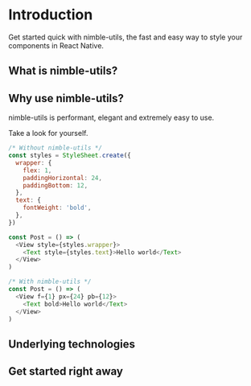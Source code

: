 # Introduction

Get started quick with nimble-utils, the fast and easy way to style your components in React Native.

## What is nimble-utils?

## Why use nimble-utils?

nimble-utils is performant, elegant and extremely easy to use.

Take a look for yourself.

```javascript
/* Without nimble-utils */
const styles = StyleSheet.create({
  wrapper: {
    flex: 1,
    paddingHorizontal: 24,
    paddingBottom: 12,
  },
  text: {
    fontWeight: 'bold',
  },
})

const Post = () => (
  <View style={styles.wrapper}>
    <Text style={styles.text}>Hello world</Text>
  </View>
)

/* With nimble-utils */
const Post = () => (
  <View f={1} px={24} pb={12}>
    <Text bold>Hello world</Text>
  </View>
)
```

## Underlying technologies

## Get started right away
